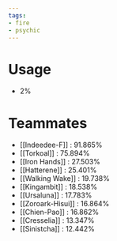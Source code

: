 ```yaml
---
tags:
- fire
- psychic
---
```

# Usage
- 2%
# Teammates
- [[Indeedee-F]] : 91.865%
- [[Torkoal]] : 75.894%
- [[Iron Hands]] : 27.503%
- [[Hatterene]] : 25.401%
- [[Walking Wake]] : 19.738%
- [[Kingambit]] : 18.538%
- [[Ursaluna]] : 17.783%
- [[Zoroark-Hisui]] : 16.864%
- [[Chien-Pao]] : 16.862%
- [[Cresselia]] : 13.347%
- [[Sinistcha]] : 12.442%